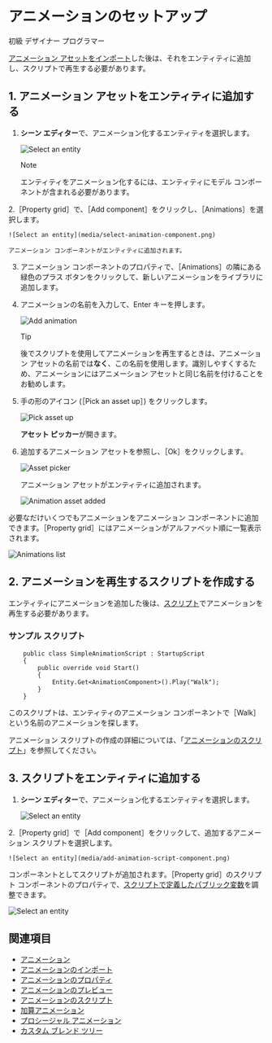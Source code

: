 # アニメーションのセットアップ

<span class="label label-doc-level">初級</span>
<span class="label label-doc-audience">デザイナー</span>
<span class="label label-doc-audience">プログラマー</span>

[アニメーション アセットをインポート](import-animations.md)した後は、それをエンティティに追加し、スクリプトで再生する必要があります。

## 1. アニメーション アセットをエンティティに追加する

1. **シーン エディター**で、アニメーション化するエンティティを選択します。

    ![Select an entity](media/select-entity.png)

    >[!NOTE]
    >エンティティをアニメーション化するには、エンティティにモデル コンポーネントが含まれる必要があります。

2.［Property grid］で、［Add component］をクリックし、［Animations］を選択します。

    ![Select an entity](media/select-animation-component.png)

    アニメーション コンポーネントがエンティティに追加されます。

3. アニメーション コンポーネントのプロパティで、［Animations］の隣にある緑色のプラス ボタンをクリックして、新しいアニメーションをライブラリに追加します。

4. アニメーションの名前を入力して、Enter キーを押します。

    ![Add animation](media/add-animation.png)

    >[!TIP]
    >後でスクリプトを使用してアニメーションを再生するときは、アニメーション アセットの名前では**なく**、この名前を使用します。識別しやすくするため、アニメーションにはアニメーション アセットと同じ名前を付けることをお勧めします。

5. 手の形のアイコン (［Pick an asset up］) をクリックします。

    ![Pick asset up](media/pick-asset-up.png)

    **アセット ピッカー**が開きます。

6. 追加するアニメーション アセットを参照し、［Ok］をクリックします。

    ![Asset picker](media/asset-picker.png)

    アニメーション アセットがエンティティに追加されます。

    ![Animation asset added](media/animation-asset-added.png)

必要なだけいくつでもアニメーションをアニメーション コンポーネントに追加できます。［Property grid］にはアニメーションがアルファベット順に一覧表示されます。

![Animations list](media/animations-list.png)

## 2. アニメーションを再生するスクリプトを作成する

エンティティにアニメーションを追加した後は、[スクリプト](../scripts/index.md)でアニメーションを再生する必要があります。

### サンプル スクリプト

```
    public class SimpleAnimationScript : StartupScript
    {
        public override void Start()
        {
            Entity.Get<AnimationComponent>().Play("Walk");
        }
    }
```

このスクリプトは、エンティティのアニメーション コンポーネントで［Walk］という名前のアニメーションを探します。

アニメーション スクリプトの作成の詳細については、「[アニメーションのスクリプト](animation-scripts.md)」を参照してください。

## 3. スクリプトをエンティティに追加する

1. **シーン エディター**で、アニメーション化するエンティティを選択します。

    ![Select an entity](media/select-entity.png)

2.［Property grid］で［Add component］をクリックして、追加するアニメーション スクリプトを選択します。

    ![Select an entity](media/add-animation-script-component.png)

コンポーネントとしてスクリプトが追加されます。［Property grid］のスクリプト コンポーネントのプロパティで、[スクリプトで定義したパブリック変数](../scripts/public-properties-and-fields.md)を調整できます。

![Select an entity](media/animations-setup3.png)

## 関連項目

* [アニメーション](index.md)
* [アニメーションのインポート](import-animations.md)
* [アニメーションのプロパティ](animation-properties.md)
* [アニメーションのプレビュー](preview-animations.md)
* [アニメーションのスクリプト](animation-scripts.md)
* [加算アニメーション](additive-animation.md)
* [プロシージャル アニメーション](procedural-animation.md)
* [カスタム ブレンド ツリー](custom-blend-trees.md)
